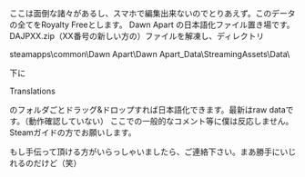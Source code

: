 ここは面倒な諸々があるし、スマホで編集出来ないのでとりあえず。このデータの全てをRoyalty Freeとします。
Dawn Apart の日本語化ファイル置き場です。
DAJPXX.zip（XX番号の新しい方の）ファイルを解凍し、ディレクトリ

steamapps\common\Dawn Apart\Dawn Apart_Data\StreamingAssets\Data\

下に

Translations

のフォルダごとドラッグ&ドロップすれば日本語化できます。最新はraw dataです。（動作確認していない）
ここでの一般的なコメント等に僕は反応しません。Steamガイドの方でお願いします。

もし手伝って頂ける方がいらっしゃいましたら、ご連絡下さい。まあ勝手にいじれるのだけど（笑）
